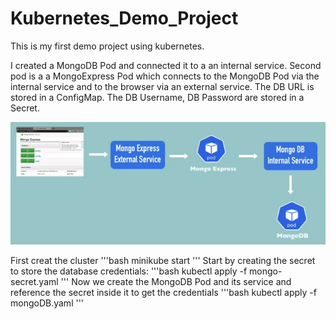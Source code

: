 # Kubernetes_Demo_Project
This is my first demo project using kubernetes.

I created a MongoDB Pod and connected it to a an internal service. 
Second pod is a a MongoExpress Pod which connects to the MongoDB Pod via the internal service and to the browser via an external service. 
The DB URL is stored in a ConfigMap.
The DB Username, DB Password are stored in a Secret.

![alt text](Diagram.png)


First creat the cluster 
'''bash
minikube start 
''' 
Start by creating the secret to store the database credentials:
'''bash 
kubectl apply -f mongo-secret.yaml
'''
Now we create the MongoDB Pod and its service and reference the secret inside it to get the credentials
'''bash 
kubectl apply -f mongoDB.yaml
'''
